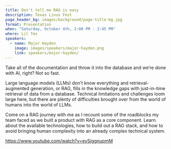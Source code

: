 ```yaml
---
title: Don't tell me RAG is easy
description: Texas Linux Fest
page_header_bg: images/background/page-title-bg.jpg
format: Presentation
when: "Saturday, October 4th, 2:00 PM - 2:45 PM"
where: Lil Tex
speakers:
  - name: Major Hayden
    image: images/speakers/major-hayden.png
    link: speakers/major-hayden/
---
```


Take all of the documentation and throw it into the database and we’re done
with AI, right? Not so fast.

Large language models (LLMs) don’t know everything and retrieval-augmented
generation, or RAG, fills in the knowledge gaps with just-in-time retrieval of
data from a database. Technical limitations and challenges loom large here, but
there are plenty of difficulties brought over from the world of humans into the
world of LLMs.

Come on a RAG journey with me as I recount some of the roadblocks my team faced
as we built a product with RAG as a core component. Learn about the available
technologies, how to build out a RAG stack, and how to avoid bringing human
complexity into an already complex technical system.

<https://www.youtube.com/watch?v=eySjggnupmM>
